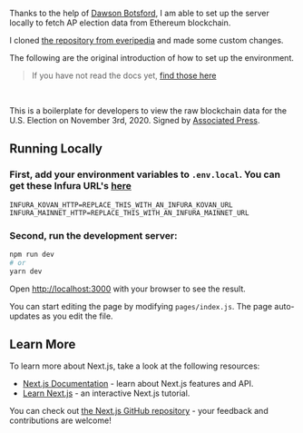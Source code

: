 Thanks to the help of [Dawson Botsford](https://github.com/dawsbot), I am able to set up the server locally to fetch AP election data from Ethereum blockchain.

I cloned [the repository from everipedia](https://github.com/haoshuai999/Election-data-blockchain) and made some custom changes.

The following are the original introduction of how to set up the environment.

> If you have not read the docs yet, [find those here](https://docs.everipedia.org/)

<br/>

This is a boilerplate for developers to view the raw blockchain data for the U.S. Election on November 3rd, 2020. Signed by [Associated Press](https://everipedia.org/wiki/lang_en/Associated_Press).

## Running Locally

### First, add your environment variables to `.env.local`. You can get these Infura URL's [here](https://infura.io/dashboard/ethereum)

```env
INFURA_KOVAN_HTTP=REPLACE_THIS_WITH_AN_INFURA_KOVAN_URL
INFURA_MAINNET_HTTP=REPLACE_THIS_WITH_AN_INFURA_MAINNET_URL
```

### Second, run the development server:

```bash
npm run dev
# or
yarn dev
```

Open [http://localhost:3000](http://localhost:3000) with your browser to see the result.

You can start editing the page by modifying `pages/index.js`. The page auto-updates as you edit the file.

## Learn More

To learn more about Next.js, take a look at the following resources:

- [Next.js Documentation](https://nextjs.org/docs) - learn about Next.js features and API.
- [Learn Next.js](https://nextjs.org/learn) - an interactive Next.js tutorial.

You can check out [the Next.js GitHub repository](https://github.com/vercel/next.js/) - your feedback and contributions are welcome!
